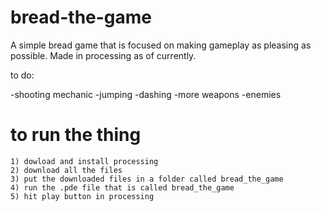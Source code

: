 # bread-the-game
A simple bread game that is focused on making gameplay as pleasing as possible. Made in processing as of currently.

to do:

-shooting mechanic
-jumping
-dashing
-more weapons
-enemies






# to run the thing
```
1) dowload and install processing
2) download all the files
3) put the downloaded files in a folder called bread_the_game
4) run the .pde file that is called bread_the_game
5) hit play button in processing
```
